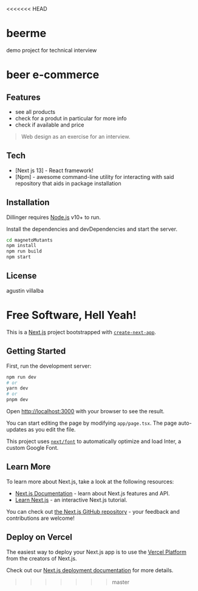 <<<<<<< HEAD
# beerme
demo project for technical interview


# beer e-commerce


## Features

-  see all products
- check for a produt in particular for more info
-  check if available and price



> Web design as an exercise for an interview.

## Tech


- [Next js 13]  - React framework!
- [Npm] - awesome command-line utility for interacting with said repository that aids in package installation

## Installation

Dillinger requires [Node.js](https://nodejs.org/) v10+ to run.

Install the dependencies and devDependencies and start the server.

```sh
cd magnetoMutants
npm install
npm run build
npm start
```


## License

agustin villalba

**Free Software, Hell Yeah!**
=======
This is a [Next.js](https://nextjs.org/) project bootstrapped with [`create-next-app`](https://github.com/vercel/next.js/tree/canary/packages/create-next-app).

## Getting Started

First, run the development server:

```bash
npm run dev
# or
yarn dev
# or
pnpm dev
```

Open [http://localhost:3000](http://localhost:3000) with your browser to see the result.

You can start editing the page by modifying `app/page.tsx`. The page auto-updates as you edit the file.

This project uses [`next/font`](https://nextjs.org/docs/basic-features/font-optimization) to automatically optimize and load Inter, a custom Google Font.

## Learn More

To learn more about Next.js, take a look at the following resources:

- [Next.js Documentation](https://nextjs.org/docs) - learn about Next.js features and API.
- [Learn Next.js](https://nextjs.org/learn) - an interactive Next.js tutorial.

You can check out [the Next.js GitHub repository](https://github.com/vercel/next.js/) - your feedback and contributions are welcome!

## Deploy on Vercel

The easiest way to deploy your Next.js app is to use the [Vercel Platform](https://vercel.com/new?utm_medium=default-template&filter=next.js&utm_source=create-next-app&utm_campaign=create-next-app-readme) from the creators of Next.js.

Check out our [Next.js deployment documentation](https://nextjs.org/docs/deployment) for more details.
>>>>>>> master
